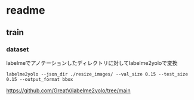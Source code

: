 # readme

## train
### dataset
labelmeでアノテーションしたディレクトリに対してlabelme2yoloで変換

`labelme2yolo --json_dir ./resize_images/ --val_size 0.15 --test_size 0.15 --output_format bbox`

https://github.com/GreatV/labelme2yolo/tree/main
